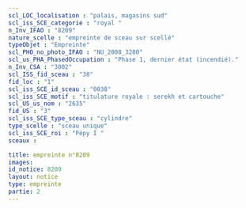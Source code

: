 ```yaml
---
scl_LOC_localisation : "palais, magasins sud"
scl_iss_SCE_categorie : "royal "
n_Inv_IFAO : "8209"
nature_scelle : "empreinte de sceau sur scellé"
typeObjet : "Empreinte"
scl_PHO_no_photo_IFAO : "NU_2008_3280"
scl_us_PHA_PhasedOccupation : "Phase 1, dernier état (incendié)."
n_Inv_CSA : "3002"
scl_ISS_fid_sceau : "38"
fid_loc : "1"
scl_iss_SCE_id_sceau : "0038"
scl_iss_SCE_motif : "titulature royale : serekh et cartouche"
scl_US_us_nom : "2635"
fid_US : "3"
scl_iss_SCE_type_sceau : "cylindre"
type_scelle : "sceau unique"
scl_iss_SCE_roi : "Pépy I "
sceaux :

title: empreinte n°8209
images: 
id_notice: 8209
layout: notice
type: empreinte
partie: 2
---
```

